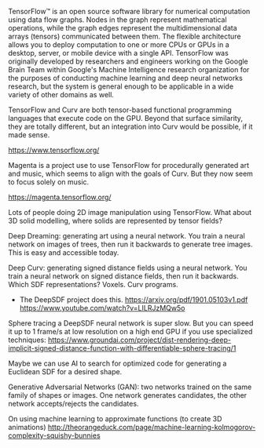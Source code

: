 TensorFlow™ is an open source software library for numerical computation
using data flow graphs. Nodes in the graph represent mathematical operations,
while the graph edges represent the multidimensional data arrays (tensors)
communicated between them. The flexible architecture allows you to deploy
computation to one or more CPUs or GPUs in a desktop, server, or mobile
device with a single API. TensorFlow was originally developed by researchers
and engineers working on the Google Brain Team within Google's Machine
Intelligence research organization for the purposes of conducting machine
learning and deep neural networks research, but the system is general enough
to be applicable in a wide variety of other domains as well.

TensorFlow and Curv are both tensor-based functional programming languages
that execute code on the GPU. Beyond that surface similarity, they are totally
different, but an integration into Curv would be possible, if it made sense.

https://www.tensorflow.org/

Magenta is a project use to use TensorFlow for procedurally generated
art and music, which seems to align with the goals of Curv.
But they now seem to focus solely on music.

https://magenta.tensorflow.org/

Lots of people doing 2D image manipulation using TensorFlow.
What about 3D solid modelling, where solids are represented by tensor fields?

Deep Dreaming: generating art using a neural network. You train a neural network
on images of trees, then run it backwards to generate tree images.
This is easy and accessible today.

Deep Curv: generating signed distance fields using a neural network.
You train a neural network on signed distance fields, then run it backwards.
Which SDF representations? Voxels. Curv programs.
* The DeepSDF project does this.
  https://arxiv.org/pdf/1901.05103v1.pdf
  https://www.youtube.com/watch?v=LILRJzMQw5o

Sphere tracing a DeepSDF neural network is super slow.
But you can speed it up to 1 frame/s at low resolution on a high end GPU
if you use specialized techniques:
    https://www.groundai.com/project/dist-rendering-deep-implicit-signed-distance-function-with-differentiable-sphere-tracing/1

Maybe we can use AI to search for optimized code for generating a Euclidean
SDF for a desired shape.

Generative Adversarial Networks (GAN): two networks trained on the same
family of shapes or images. One network generates candidates, the other network
accepts/rejects the candidates.

On using machine learning to approximate functions (to create 3D animations)
http://theorangeduck.com/page/machine-learning-kolmogorov-complexity-squishy-bunnies
